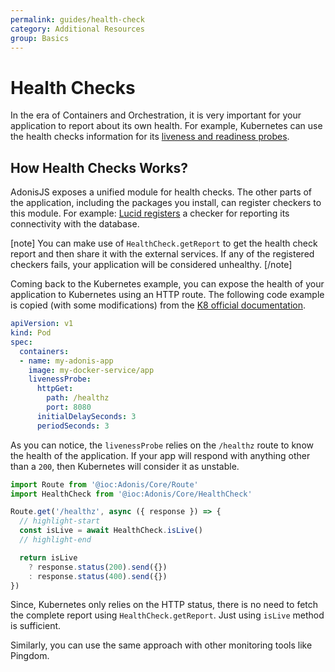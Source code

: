 ```yaml
---
permalink: guides/health-check
category: Additional Resources
group: Basics
---
```


# Health Checks
In the era of Containers and Orchestration, it is very important for your application to report about its own health. For example, Kubernetes can use the health checks information for its [liveness and readiness probes](https://kubernetes.io/docs/tasks/configure-pod-container/configure-liveness-readiness-startup-probes/).

## How Health Checks Works?
AdonisJS exposes a unified module for health checks. The other parts of the application, including the packages you install, can register checkers to this module. For example: [Lucid registers](https://github.com/adonisjs/lucid/blob/develop/providers/DatabaseProvider.ts#L73) a checker for reporting its connectivity with the database.

[note]
You can make use of `HealthCheck.getReport` to get the health check report and then share it with the external services.
If any of the registered checkers fails, your application will be considered unhealthy.
[/note]

Coming back to the Kubernetes example, you can expose the health of your application to Kubernetes using an HTTP route. The following code example is copied (with some modifications) from the [K8 official documentation](https://kubernetes.io/docs/tasks/configure-pod-container/configure-liveness-readiness-startup-probes/#define-a-liveness-http-request).

```yaml
apiVersion: v1
kind: Pod
spec:
  containers:
  - name: my-adonis-app
    image: my-docker-service/app
    livenessProbe:
      httpGet:
        path: /healthz
        port: 8080
      initialDelaySeconds: 3
      periodSeconds: 3
```

As you can notice, the `livenessProbe` relies on the `/healthz` route to know the health of the application. If your app will respond with anything other than a `200`, then Kubernetes will consider it as unstable.

```ts
import Route from '@ioc:Adonis/Core/Route'
import HealthCheck from '@ioc:Adonis/Core/HealthCheck'

Route.get('/healthz', async ({ response }) => {
  // highlight-start
  const isLive = await HealthCheck.isLive()
  // highlight-end

  return isLive
    ? response.status(200).send({})
    : response.status(400).send({})
})
```

Since, Kubernetes only relies on the HTTP status, there is no need to fetch the complete report using `HealthCheck.getReport`. Just using `isLive` method is sufficient.

Similarly, you can use the same approach with other monitoring tools like Pingdom.
